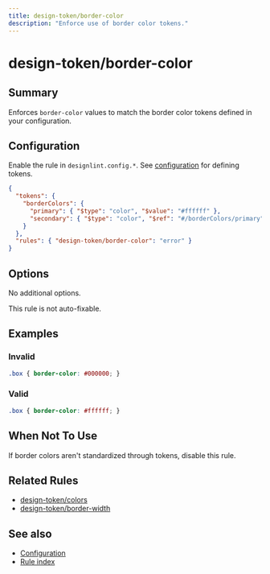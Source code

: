 ```yaml
---
title: design-token/border-color
description: "Enforce use of border color tokens."
---
```


# design-token/border-color

## Summary
Enforces `border-color` values to match the border color tokens defined in your configuration.

## Configuration
Enable the rule in `designlint.config.*`. See [configuration](../../configuration.md) for defining tokens.

```json
{
  "tokens": {
    "borderColors": {
      "primary": { "$type": "color", "$value": "#ffffff" },
      "secondary": { "$type": "color", "$ref": "#/borderColors/primary" }
    }
  },
  "rules": { "design-token/border-color": "error" }
}
```

## Options
No additional options.

This rule is not auto-fixable.

## Examples

### Invalid

```css
.box { border-color: #000000; }
```

### Valid

```css
.box { border-color: #ffffff; }
```

## When Not To Use
If border colors aren't standardized through tokens, disable this rule.

## Related Rules
- [design-token/colors](./colors.md)
- [design-token/border-width](./border-width.md)

## See also
- [Configuration](../../configuration.md)
- [Rule index](../index.md)
